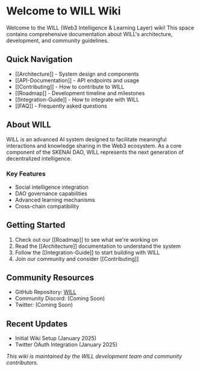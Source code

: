 # Welcome to WILL Wiki

Welcome to the WILL (Web3 Intelligence & Learning Layer) wiki! This space contains comprehensive documentation about WILL's architecture, development, and community guidelines.

## Quick Navigation

- [[Architecture]] - System design and components
- [[API-Documentation]] - API endpoints and usage
- [[Contributing]] - How to contribute to WILL
- [[Roadmap]] - Development timeline and milestones
- [[Integration-Guide]] - How to integrate with WILL
- [[FAQ]] - Frequently asked questions

## About WILL

WILL is an advanced AI system designed to facilitate meaningful interactions and knowledge sharing in the Web3 ecosystem. As a core component of the SKENAI DAO, WILL represents the next generation of decentralized intelligence.

### Key Features

- Social intelligence integration
- DAO governance capabilities
- Advanced learning mechanisms
- Cross-chain compatibility

## Getting Started

1. Check out our [[Roadmap]] to see what we're working on
2. Read the [[Architecture]] documentation to understand the system
3. Follow the [[Integration-Guide]] to start building with WILL
4. Join our community and consider [[Contributing]]

## Community Resources

- GitHub Repository: [WILL](https://github.com/shibakenfinance/WILL)
- Community Discord: (Coming Soon)
- Twitter: (Coming Soon)

## Recent Updates

- Initial Wiki Setup (January 2025)
- Twitter OAuth Integration (January 2025)

_This wiki is maintained by the WILL development team and community contributors._
